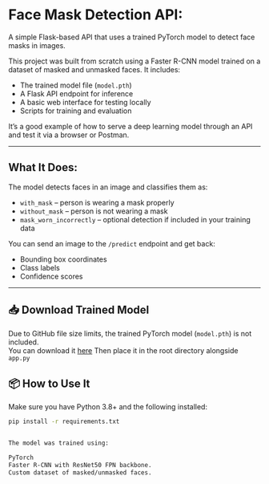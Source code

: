 # Face Mask Detection API:

A simple Flask-based API that uses a trained PyTorch model to detect face masks in images.

This project was built from scratch using a Faster R-CNN model trained on a dataset of masked and unmasked faces. It includes:
- The trained model file (`model.pth`)
- A Flask API endpoint for inference
- A basic web interface for testing locally
- Scripts for training and evaluation

It’s a good example of how to serve a deep learning model through an API and test it via a browser or Postman.

---

## What It Does:

The model detects faces in an image and classifies them as:
- `with_mask` – person is wearing a mask properly  
- `without_mask` – person is not wearing a mask  
- `mask_worn_incorrectly` – optional detection if included in your training data

You can send an image to the `/predict` endpoint and get back:
- Bounding box coordinates
- Class labels
- Confidence scores

---
## 📥 Download Trained Model

Due to GitHub file size limits, the trained PyTorch model (`model.pth`) is not included.  
You can download it [here](https://www.dropbox.com/scl/fi/qwobxexgkq74lkpbhq2ay/model.pth?rlkey=6nbin0qb4riatdk49x3w2eui8&st=ujk4ci62&dl=1)
Then place it in the root directory alongside `app.py`

## 📦 How to Use It

Make sure you have Python 3.8+ and the following installed:

```bash
pip install -r requirements.txt


The model was trained using:

PyTorch
Faster R-CNN with ResNet50 FPN backbone.
Custom dataset of masked/unmasked faces.
